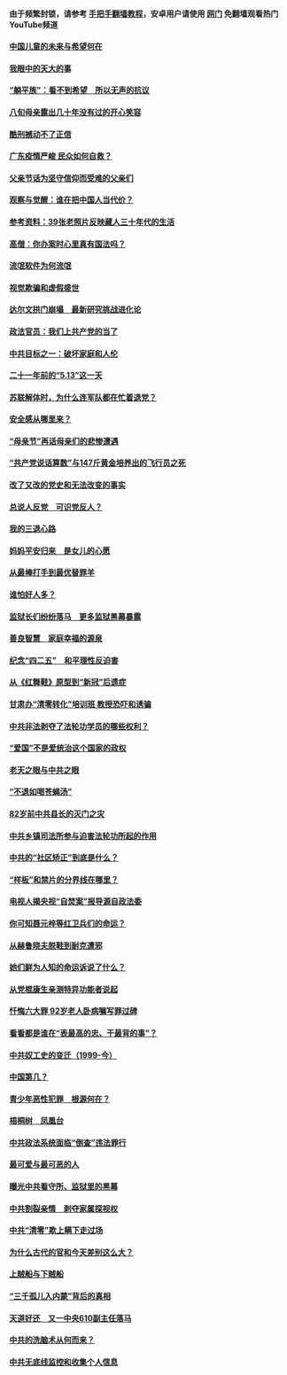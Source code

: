 #### 由于频繁封锁，请参考 [手把手翻墙教程](https://github.com/gfw-breaker/guides/wiki/)，安卓用户请使用 [网门](https://github.com/gfw-breaker/nogfw/blob/master/dl.md?t=07070600) 免翻墙观看热门YouTube频道 

#### [中国儿童的未来与希望何在](../pages/19/427680.md?t=07070600) 

#### [我眼中的天大的事](../pages/19/427619.md?t=07070600) 

#### [“躺平族”：看不到希望　所以无声的抗议](../pages/19/427464.md?t=07070600) 

#### [八旬母亲露出几十年没有过的开心笑容](../pages/19/427429.md?t=07070600) 

#### [酷刑撼动不了正信](../pages/19/427414.md?t=07070600) 

#### [广东疫情严峻 民众如何自救？](../pages/19/427311.md?t=07070600) 

#### [父亲节话为坚守信仰而受难的父亲们](../pages/19/427033.md?t=07070600) 

#### [观察与觉醒：谁在把中国人当代价？](../pages/19/426987.md?t=07070600) 

#### [参考资料：39张老照片反映藏人三十年代的生活](../pages/19/426471.md?t=07070600) 

#### [高僧：你办案时心里真有国法吗？](../pages/19/426530.md?t=07070600) 

#### [流氓软件为何流氓](../pages/19/426531.md?t=07070600) 

#### [视觉欺骗和虚假盛世](../pages/19/426443.md?t=07070600) 

#### [达尔文拱门崩塌　最新研究挑战进化论](../pages/19/426009.md?t=07070600) 

#### [政法官员：我们上共产党的当了](../pages/19/425351.md?t=07070600) 

#### [中共目标之一：破坏家庭和人伦](../pages/19/424454.md?t=07070600) 

#### [二十一年前的“5.13”这一天](../pages/19/424814.md?t=07070600) 

#### [苏联解体时，为什么连军队都在忙着退党？](../pages/19/424335.md?t=07070600) 

#### [安全感从哪里来？](../pages/19/424336.md?t=07070600) 

#### [“母亲节”再话母亲们的悲惨遭遇](../pages/19/424234.md?t=07070600) 

#### [“共产党说话算数”与147斤黄金培养出的飞行员之死](../pages/19/424115.md?t=07070600) 

#### [改了又改的党史和无法改变的事实](../pages/19/424037.md?t=07070600) 

#### [总说人反党　可识党反人？](../pages/19/423820.md?t=07070600) 

#### [我的三退心路](../pages/19/423876.md?t=07070600) 

#### [妈妈平安归来　是女儿的心愿](../pages/19/423947.md?t=07070600) 

#### [从最棒打手到最优替罪羊](../pages/19/423819.md?t=07070600) 

#### [谁怕好人多？](../pages/19/423774.md?t=07070600) 

#### [监狱长们纷纷落马　更多监狱黑幕暴露](../pages/19/423787.md?t=07070600) 

#### [善良智慧　家庭幸福的源泉](../pages/19/423632.md?t=07070600) 

#### [纪念“四二五”　和平理性反迫害](../pages/19/423660.md?t=07070600) 

#### [从《红舞鞋》原型到“新冠”后遗症](../pages/19/423509.md?t=07070600) 

#### [甘肃办“清零转化”培训班 教授恐吓和诱骗](../pages/19/423498.md?t=07070600) 

#### [中共非法剥夺了法轮功学员的哪些权利？](../pages/19/423392.md?t=07070600) 

#### [“爱国”不是爱统治这个国家的政权](../pages/19/423029.md?t=07070600) 

#### [老天之眼与中共之眼](../pages/19/423378.md?t=07070600) 

#### [“不退如喝苍蝇汤”](../pages/19/423287.md?t=07070600) 

#### [82岁前中共县长的灭门之灾](../pages/19/423055.md?t=07070600) 

#### [中共乡镇司法所参与迫害法轮功所起的作用](../pages/19/423064.md?t=07070600) 

#### [中共的“社区矫正”到底是什么？](../pages/19/422870.md?t=07070600) 

#### [“样板”和禁片的分界线在哪里？](../pages/19/422704.md?t=07070600) 

#### [电视人揭央视“自焚案”报导源自政法委](../pages/19/422770.md?t=07070600) 

#### [你可知聂元梓等红卫兵们的命运？](../pages/19/422848.md?t=07070600) 

#### [从赫鲁晓夫脱鞋到耐克遭邪](../pages/19/422826.md?t=07070600) 

#### [她们鲜为人知的命运诉说了什么？](../pages/19/422754.md?t=07070600) 

#### [从党棍康生亲测特异功能者说起](../pages/19/422657.md?t=07070600) 

#### [忏悔六大罪 92岁老人卧病嘱写罪过碑](../pages/19/422750.md?t=07070600) 

#### [看看都是谁在“表最高的忠、干最背的事”？](../pages/19/422703.md?t=07070600) 

#### [中共奴工史的变迁（1999-今）](../pages/19/422656.md?t=07070600) 

#### [中国第几？](../pages/19/422496.md?t=07070600) 

#### [青少年恶性犯罪　根源何在？](../pages/19/422449.md?t=07070600) 

#### [梧桐树　凤凰台](../pages/19/422442.md?t=07070600) 

#### [中共政法系统面临“倒查”违法罪行](../pages/19/422497.md?t=07070600) 

#### [最可爱与最可恶的人](../pages/19/422448.md?t=07070600) 

#### [曝光中共看守所、监狱里的黑幕](../pages/19/422390.md?t=07070600) 

#### [中共割裂亲情　剥夺家属探视权](../pages/19/422364.md?t=07070600) 

#### [中共“清零”欺上瞒下走过场](../pages/19/422306.md?t=07070600) 

#### [为什么古代的官和今天差别这么大？](../pages/19/422228.md?t=07070600) 

#### [上贼船与下贼船](../pages/19/422276.md?t=07070600) 

#### [“三千孤儿入内蒙”背后的真相](../pages/19/422229.md?t=07070600) 

#### [天道好还　又一中央610副主任落马](../pages/19/422155.md?t=07070600) 

#### [中共的洗脑术从何而来？](../pages/19/422154.md?t=07070600) 

#### [中共无底线监控和收集个人信息](../pages/19/422039.md?t=07070600) 

